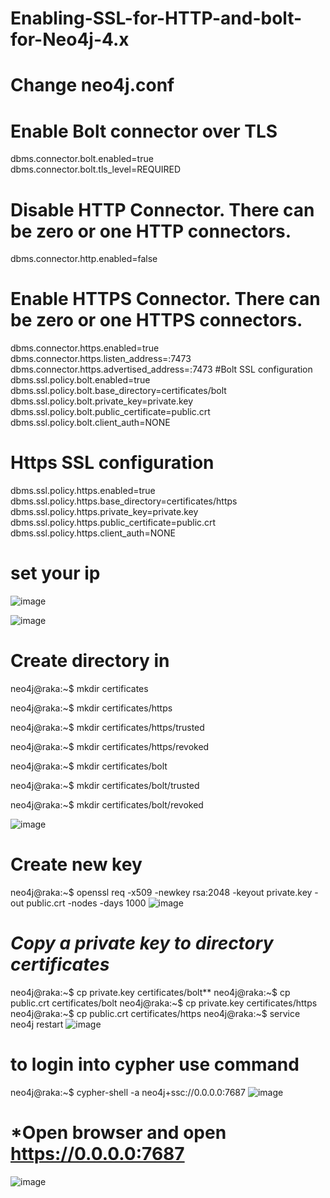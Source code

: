 # **Enabling-SSL-for-HTTP-and-bolt-for-Neo4j-4.x**



# **Change neo4j.conf**

# Enable Bolt connector over TLS
dbms.connector.bolt.enabled=true
dbms.connector.bolt.tls_level=REQUIRED
# **Disable HTTP Connector. There can be zero or one HTTP connectors.**
dbms.connector.http.enabled=false
# **Enable HTTPS Connector. There can be zero or one HTTPS connectors.**
dbms.connector.https.enabled=true
dbms.connector.https.listen_address=:7473
dbms.connector.https.advertised_address=:7473
#Bolt SSL configuration
dbms.ssl.policy.bolt.enabled=true
dbms.ssl.policy.bolt.base_directory=certificates/bolt
dbms.ssl.policy.bolt.private_key=private.key
dbms.ssl.policy.bolt.public_certificate=public.crt
dbms.ssl.policy.bolt.client_auth=NONE
# **Https SSL configuration**
dbms.ssl.policy.https.enabled=true
dbms.ssl.policy.https.base_directory=certificates/https
dbms.ssl.policy.https.private_key=private.key
dbms.ssl.policy.https.public_certificate=public.crt
dbms.ssl.policy.https.client_auth=NONE
# **set your ip**
![image](https://user-images.githubusercontent.com/77326619/161441019-4efc69ec-cf9a-4302-a5e9-8f49953d7249.png)

![image](https://user-images.githubusercontent.com/77326619/161441040-7813c003-a778-44ab-b30d-5aded40330e3.png)

# **Create directory in <NEO4J HOME>**
neo4j@raka:~$ mkdir certificates
 
neo4j@raka:~$ mkdir certificates/https
 
neo4j@raka:~$ mkdir certificates/https/trusted
 
neo4j@raka:~$ mkdir certificates/https/revoked
 
neo4j@raka:~$ mkdir certificates/bolt
 
neo4j@raka:~$ mkdir certificates/bolt/trusted
 
neo4j@raka:~$ mkdir certificates/bolt/revoked
 

![image](https://user-images.githubusercontent.com/77326619/161441080-794893c4-828a-4696-beb0-62f909f6456e.png)

# **Create new key** 
neo4j@raka:~$ openssl req -x509 -newkey rsa:2048 -keyout private.key -out public.crt -nodes -days 1000
 ![image](https://user-images.githubusercontent.com/77326619/161441163-eedf12b6-381f-4375-a893-9185f19bed0b.png)

 
 # *Copy a private key to directory certificates*
  
  
neo4j@raka:~$ cp private.key certificates/bolt**
neo4j@raka:~$ cp public.crt certificates/bolt
neo4j@raka:~$ cp private.key certificates/https
neo4j@raka:~$ cp public.crt certificates/https
neo4j@raka:~$ service neo4j restart 
![image](https://user-images.githubusercontent.com/77326619/161441226-91f19b13-85dd-4088-881e-410e83658958.png)

# **to login into cypher use command**
  
neo4j@raka:~$ cypher-shell -a neo4j+ssc://0.0.0.0:7687
![image](https://user-images.githubusercontent.com/77326619/161441289-3b68fd8a-1d96-4c20-a808-f555f5386575.png)
  
  
  
# *Open browser and open https://0.0.0.0:7687
  ![image](https://user-images.githubusercontent.com/77326619/161441330-e79818b6-e38b-4f96-9e99-297d177aebbe.png)

